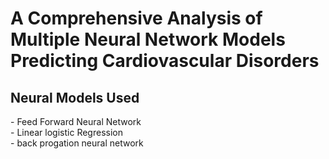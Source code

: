 <h1> A Comprehensive Analysis of Multiple Neural Network Models Predicting Cardiovascular Disorders </h1> 
<h2> Neural Models Used </h2>
  - Feed Forward Neural Network <br>
  - Linear logistic Regression <br>
  - back progation neural network <br>
